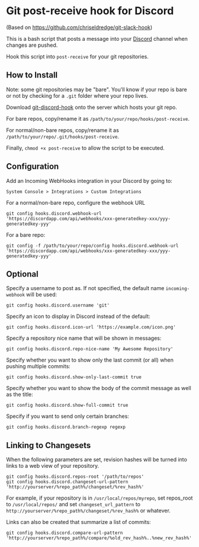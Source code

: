 # Git post-receive hook for Discord

(Based on https://github.com/chriseldredge/git-slack-hook)

This is a bash script that posts a message into your [Discord](https://discordapp.com/) channel when changes are pushed.

Hook this script into `post-receive` for your git repositories.

## How to Install

Note: some git repositories may be "bare". You'll know if your repo is bare or not by checking for a `.git` folder where your repo lives.

Download [git-discord-hook](https://raw.githubusercontent.com/taketo1113/git-discord-hook/master/git-discord-hook) onto the server which hosts your git repo.

For bare repos, copy/rename it as `/path/to/your/repo/hooks/post-receive`.

For normal/non-bare repos, copy/rename it as `/path/to/your/repo/.git/hooks/post-receive`.

Finally, `chmod +x post-receive` to allow the script to be executed.

## Configuration

Add an Incoming WebHooks integration in your Discord by going to:

    System Console > Integrations > Custom Integrations

For a normal/non-bare repo, configure the webhook URL

    git config hooks.discord.webhook-url 'https://discordapp.com/api/webhooks/xxx-generatedkey-xxx/yyy-generatedkey-yyy'

For a bare repo:

    git config -f /path/to/your/repo/config hooks.discord.webhook-url 'https://discordapp.com/api/webhooks/xxx-generatedkey-xxx/yyy-generatedkey-yyy'

## Optional
Specify a username to post as. If not specified, the default name `incoming-webhook` will be used:

    git config hooks.discord.username 'git'

Specify an icon to display in Discord instead of the default:

    git config hooks.discord.icon-url 'https://example.com/icon.png'

Specify a repository nice name that will be shown in messages:

    git config hooks.discord.repo-nice-name 'My Awesome Repository'

Specify whether you want to show only the last commit (or all) when pushing multiple commits:

    git config hooks.discord.show-only-last-commit true

Specify whether you want to show the body of the commit message as well as the title:

    git config hooks.discord.show-full-commit true

Specify if you want to send only certain branches:

    git config hooks.discord.branch-regexp regexp


## Linking to Changesets

When the following parameters are set, revision hashes will be turned into links to a web view of your repository.

    git config hooks.discord.repos-root '/path/to/repos'
    git config hooks.discord.changeset-url-pattern 'http://yourserver/%repo_path%/changeset/%rev_hash%'

For example, if your repository is in `/usr/local/repos/myrepo`, set repos_root to `/usr/local/repos/` and set `changeset_url_pattern` to `http://yourserver/%repo_path%/changeset/%rev_hash%` or whatever.

Links can also be created that summarize a list of commits:

    git config hooks.discord.compare-url-pattern 'http://yourserver/%repo_path%/compare/%old_rev_hash%..%new_rev_hash%'
